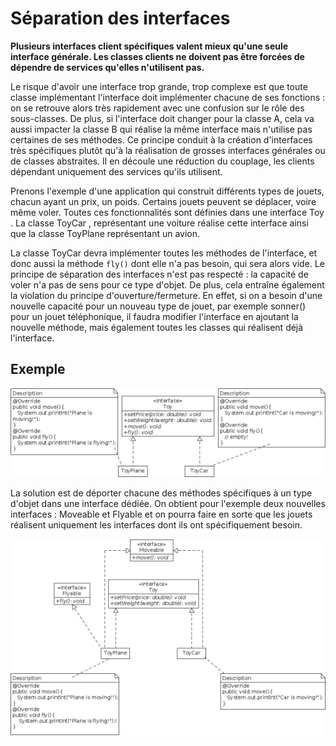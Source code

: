 # Séparation des interfaces

**Plusieurs interfaces client spécifiques valent mieux qu'une seule interface générale. Les classes clients ne doivent pas être forcées de dépendre de services qu'elles n'utilisent pas.**

Le risque d'avoir une interface trop grande, trop complexe est que toute classe implémentant l'interface doit implémenter chacune de ses fonctions : on se retrouve alors très rapidement avec une confusion sur le rôle des sous-classes. De plus, si l'interface doit changer pour la classe A, cela va aussi impacter la classe B qui réalise la même interface mais n'utilise pas certaines de ses méthodes. Ce principe conduit à la création d'interfaces très spécifiques plutôt qu'à la réalisation de grosses interfaces générales ou de classes abstraites. Il en découle une réduction du couplage, les clients dépendant uniquement
des services qu'ils utilisent.

Prenons l'exemple d'une application qui construit différents types de jouets, chacun ayant un prix, un
poids. Certains jouets peuvent se déplacer, voire même voler. Toutes ces fonctionnalités sont définies dans
une interface Toy . La classe ToyCar , représentant une voiture réalise cette interface ainsi que la classe ToyPlane représentant un avion.

La classe ToyCar devra implémenter toutes les méthodes de l'interface, et donc aussi la méthode ```fly()``` dont elle n'a pas besoin, qui sera alors vide. Le principe de séparation des interfaces n'est pas respecté :
la capacité de voler n'a pas de sens pour ce type d'objet. De plus, cela entraîne également la violation du principe d'ouverture/fermeture. En effet, si on a besoin d'une nouvelle capacité pour un nouveau type
de jouet, par exemple sonner() pour un jouet téléphonique, il faudra modifier l'interface en ajoutant la nouvelle méthode, mais également toutes les classes qui réalisent déjà l'interface.

## Exemple

![Principe de séparation des interfaces non respecté](solid_separation_nok.png)

La solution est de déporter chacune des méthodes spécifiques à un type d'objet dans une interface dédiée. On obtient pour l'exemple deux nouvelles interfaces : Moveable et Flyable et on pourra faire en
sorte que les jouets réalisent uniquement les interfaces dont ils ont spécifiquement besoin.

![Principe de séparation des interfaces non respecté](solid_separation_ok.png)
